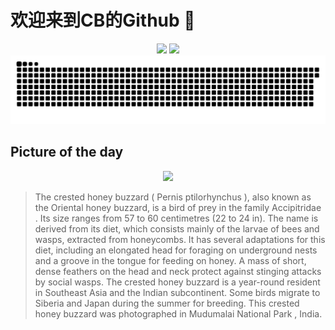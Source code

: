 
# 欢迎来到CB的Github 👋

<div align="center">
  <img height="137px" src="https://github-readme-stats.vercel.app/api?username=SuperCB&show_icons=true&theme=radical" />
  <img height="137px" src="https://github-readme-stats.vercel.app/api/top-langs/?username=SuperCB&hide_title=true&hide_border=true&layout=compact&langs_count=6&text_color=000&icon_color=fff" />
</div>


<div align="center">
    <img src="./contribution-snake/github-contribution-grid-snake.svg" />
</div>



## Picture of the day
<div align="center">
  <img width=400px src="https://upload.wikimedia.org/wikipedia/commons/thumb/5/5d/Oriental_honey_buzzard_Mudumalai_Mar21_DSC01405.jpg/450px-Oriental_honey_buzzard_Mudumalai_Mar21_DSC01405.jpg" />
</div>

>The  crested honey buzzard  ( Pernis ptilorhynchus ), also known as the Oriental honey buzzard, is a  bird of prey  in the family  Accipitridae . Its size ranges from 57 to 60 centimetres (22 to 24 in). The name is derived from its diet, which consists mainly of the larvae of bees and wasps, extracted from honeycombs. It has several adaptations for this diet, including an elongated head for foraging on underground nests and a groove in the tongue for feeding on honey. A mass of short, dense feathers on the head and neck protect against stinging attacks by social wasps. The crested honey buzzard is a year-round resident in Southeast Asia and the Indian subcontinent. Some birds migrate to Siberia and Japan during the summer for breeding. This crested honey buzzard was photographed in  Mudumalai National Park , India.



